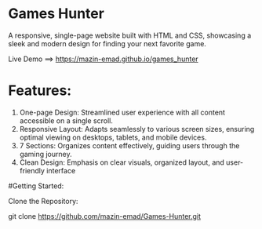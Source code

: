 ﻿
# Games Hunter
A responsive, single-page website built with HTML and CSS, showcasing a sleek and modern design for finding your next favorite game.

Live Demo ==> https://mazin-emad.github.io/games_hunter 

# Features:

1. One-page Design: Streamlined user experience with all content accessible on a single scroll.
2. Responsive Layout: Adapts seamlessly to various screen sizes, ensuring optimal viewing on desktops, tablets, and mobile devices.
3. 7 Sections: Organizes content effectively, guiding users through the gaming journey.
4. Clean Design: Emphasis on clear visuals, organized layout, and user-friendly interface

#Getting Started:

Clone the Repository:

git clone https://github.com/mazin-emad/Games-Hunter.git
